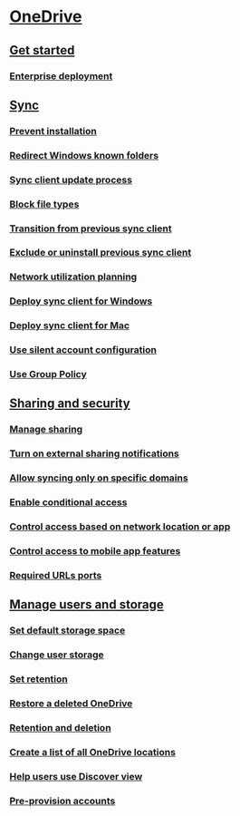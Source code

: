 ﻿
  

# [OneDrive](onedrive.md)
## [Get started]()
### [Enterprise deployment]()
## [Sync]()
### [Prevent installation](prevent-installation.md)
### [Redirect Windows known folders](redirect-windows-known-folders.md)
### [Sync client update process](sync-client-update-process.md)
### [Block file types](block-file-types.md)
### [Transition from previous sync client](transition-from-previous-sync-client.md)
### [Exclude or uninstall previous sync client](exclude-or-uninstall-previous-sync-client.md)
### [Network utilization planning](network-utilization-planning.md)
### [Deploy sync client for Windows](deploy-sync-client-for-windows.md)
### [Deploy sync client for Mac](deploy-sync-client-for-mac.md)
### [Use silent account configuration](use-silent-account-configuration.md)
### [Use Group Policy](use-group-policy.md)
## [Sharing and security]()
### [Manage sharing](manage-sharing.md)
### [Turn on external sharing notifications](turn-on-external-sharing-notifications.md)
### [Allow syncing only on specific domains](allow-syncing-only-on-specific-domains.md)
### [Enable conditional access](enable-conditional-access.md)
### [Control access based on network location or app](control-access-based-on-network-location-or-app.md)
### [Control access to mobile app features](control-access-to-mobile-app-features.md)
### [Required URLs ports](required-urls-ports.md)
## [Manage users and storage]()
### [Set default storage space](set-default-storage-space.md)
### [Change user storage](change-user-storage.md)
### [Set retention](set-retention.md)
### [Restore a deleted OneDrive](restore-a-deleted-onedrive.md)
### [Retention and deletion](retention-and-deletion.md)
### [Create a list of all OneDrive locations](create-a-list-of-all-onedrive-locations.md)
### [Help users use Discover view](help-users-use-discover-view.md)
### [Pre-provision accounts](pre-provision-accounts.md)

